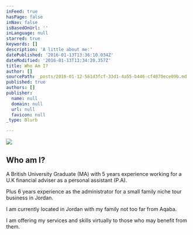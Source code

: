 ```yaml
---
inFeed: true
hasPage: false
inNav: false
isBasedOnUrl: ''
inLanguage: null
starred: true
keywords: []
description: 'A little about me:'
datePublished: '2016-01-13T13:36:10.034Z'
dateModified: '2016-01-13T13:34:20.357Z'
title: Who Am I?
author: []
sourcePath: _posts/2016-01-12-561d3fcf-33d1-4a55-b446-cf4870ece09b.md
published: true
authors: []
publisher:
  name: null
  domain: null
  url: null
  favicon: null
_type: Blurb

---
```

![](https://the-grid-user-content.s3-us-west-2.amazonaws.com/6a69dd54-eeaa-4411-b730-ca5ff508f792.JPG)

## Who am I?

A British University Graduate (MA) with 5 years experience working for a U.K financial adviser as a personal assistant (P.A). 

Plus 6 years experience as the administrator for a small family niche tour business in Jordan.

I am currently located in Jordan with my family not too far from Aqaba. 

I am offering my services and skills virtually to those who may benefit from them.